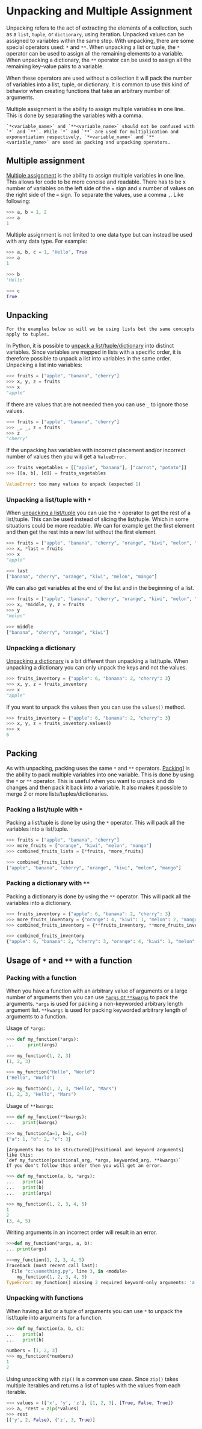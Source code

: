 # Unpacking and Multiple Assignment

Unpacking refers to the act of extracting the elements of a collection, such as a `list`, `tuple`, or `dictionary`, using iteration.
Unpacked values can be assigned to variables within the same step.
With unpacking, there are some special operators used: `*` and `**`.
When unpacking a list or tuple, the `*` operator can be used to assign all the remaining elements to a variable.
When unpacking a dictionary, the `**` operator can be used to assign all the remaining key-value pairs to a variable.

When these operators are used without a collection it will pack the number of variables into a list, tuple, or dictionary.
It is common to use this kind of behavior when creating functions that take an arbitrary number of arguments.

Multiple assignment is the ability to assign multiple variables in one line.
This is done by separating the variables with a comma.

```exercism/caution
`*<variable_name>` and `**<variable_name>` should not be confused with `*` and `**`. While `*` and `**` are used for multiplication and exponentiation respectively, `*<variable_name>` and `**<variable_name>` are used as packing and unpacking operators.
```

## Multiple assignment

[Multiple assignment][multiple assignment] is the ability to assign multiple variables in one line.
This allows for code to be more concise and readable.
There has to be x number of variables on the left side of the `=` sign and x number of values on the right side of the `=` sign.
To separate the values, use a comma `,`.
Like following:

```python
>>> a, b = 1, 2
>>> a
1
```

Multiple assignment is not limited to one data type but can instead be used with any data type.
For example:

```python
>>> a, b, c = 1, "Hello", True
>>> a
1

>>> b
'Hello'

>>> c
True
```

## Unpacking

```exercism/note
For the examples below so will we be using lists but the same concepts apply to tuples.
```

In Python, it is possible to [unpack a list/tuple/dictionary][unpacking] into distinct variables.
Since variables are mapped in lists with a specific order, it is therefore possible to unpack a list into variables in the same order.
Unpacking a list into variables:

```python
>>> fruits = ["apple", "banana", "cherry"]
>>> x, y, z = fruits
>>> x
"apple"
```

If there are values that are not needed then you can use `_` to ignore those values.

```python
>>> fruits = ["apple", "banana", "cherry"]
>>> _, _, z = fruits
>>> z
"cherry"
```

If the unpacking has variables with incorrect placement and/or incorrect number of values then you will get a `ValueError`.

```python
>>> fruits_vegetables = [["apple", "banana"], ["carrot", "potato"]]
>>> [[a, b], [d]] = fruits_vegetables

ValueError: too many values to unpack (expected 1)
```

### Unpacking a list/tuple with `*`

When [unpacking a list/tuple][packing and unpacking] you can use the `*` operator to get the rest of a list/tuple.
This can be used instead of slicing the list/tuple.
Which in some situations could be more readable.
We can for example get the first element and then get the rest into a new list without the first element.

```python
>>> fruits = ["apple", "banana", "cherry", "orange", "kiwi", "melon", "mango"]
>>> x, *last = fruits
>>> x
"apple"

>>> last
["banana", "cherry", "orange", "kiwi", "melon", "mango"]
```

We can also get variables at the end of the list and in the beginning of a list.

```python
>>> fruits = ["apple", "banana", "cherry", "orange", "kiwi", "melon", "mango"]
>>> x, *middle, y, z = fruits
>>> y
"melon"

>>> middle
["banana", "cherry", "orange", "kiwi"]
```

### Unpacking a dictionary

[Unpacking a dictionary][packing and unpacking] is a bit different than unpacking a list/tuple.
When unpacking a dictionary you can only unpack the keys and not the values.

```python
>>> fruits_inventory = {"apple": 6, "banana": 2, "cherry": 3}
>>> x, y, z = fruits_inventory
>>> x
"apple"
```

If you want to unpack the values then you can use the `values()` method.

```python
>>> fruits_inventory = {"apple": 6, "banana": 2, "cherry": 3}
>>> x, y, z = fruits_inventory.values()
>>> x
6
```

## Packing

As with unpacking, packing uses the same `*` and `**` operators.
[Packing][packing and unpacking]] is the ability to pack multiple variables into one variable.
This is done by using the `*` or `**` operator.
This is useful when you want to unpack and do changes and then pack it back into a variable.
It also makes it possible to merge 2 or more lists/tuples/dictionaries.

### Packing a list/tuple with `*`

Packing a list/tuple is done by using the `*` operator.
This will pack all the variables into a list/tuple.

```python
>>> fruits = ["apple", "banana", "cherry"]
>>> more_fruits = ["orange", "kiwi", "melon", "mango"]
>>> combined_fruits_lists = [*fruits, *more_fruits]

>>> combined_fruits_lists
["apple", "banana", "cherry", "orange", "kiwi", "melon", "mango"]
```

### Packing a dictionary with `**`

Packing a dictionary is done by using the `**` operator.
This will pack all the variables into a dictionary.

```python
>>> fruits_inventory = {"apple": 6, "banana": 2, "cherry": 3}
>>> more_fruits_inventory = {"orange": 4, "kiwi": 1, "melon": 2, "mango": 3}
>>> combined_fruits_inventory = {**fruits_inventory, **more_fruits_inventory}

>>> combined_fruits_inventory
{"apple": 6, "banana": 2, "cherry": 3, "orange": 4, "kiwi": 1, "melon": 2, "mango": 3}
```

## Usage of `*` and `**` with a function

### Packing with a function

When you have a function with an arbitrary value of arguments or a large number of arguments then you can use [`*args` or `**kwargs`][args and kwargs] to pack the arguments.
`*args` is used for packing a non-keyworded arbitrary length argument list.
`**kwargs` is used for packing keyworded arbitrary length of arguments to a function.

Usage of `*args`:

```python
>>> def my_function(*args):
...     print(args)

>>> my_function(1, 2, 3)
(1, 2, 3)

>>> my_function("Hello", "World")
("Hello", "World")

>>> my_function(1, 2, 3, "Hello", "Mars")
(1, 2, 3, "Hello", "Mars")
```

Usage of `**kwargs`:

```python
>>> def my_function(**kwargs):
...   print(kwargs)

>>> my_function(a=1, b=2, c=3)
{"a": 1, "b": 2, "c": 3}
```

```exercism/caution
[Arguments has to be structured][Positional and keyword arguments] like this:
`def my_function(positional_arg, *args, keyworded_arg, **kwargs)`
If you don't follow this order then you will get an error.
```

```python
>>> def my_function(a, b, *args):
...   print(a)
...   print(b)
...   print(args)

>>> my_function(1, 2, 3, 4, 5)
1
2
(3, 4, 5)
```

Writing arguments in an incorrect order will result in an error.

```python
>>>def my_function(*args, a, b):
... print(args)

>>>my_function(1, 2, 3, 4, 5)
Traceback (most recent call last):
  File "c:\something.py", line 3, in <module>
    my_function(1, 2, 3, 4, 5)
TypeError: my_function() missing 2 required keyword-only arguments: 'a' and 'b'
```

### Unpacking with functions

When having a list or a tuple of arguments you can use `*` to unpack the list/tuple into arguments for a function.

```python
>>> def my_function(a, b, c):
...   print(a)
...   print(b)

numbers = [1, 2, 3]
>>> my_function(*numbers)
1
2
```

Using unpacking with `zip()` is a common use case.
Since `zip()` takes multiple iterables and returns a list of tuples with the values from each iterable.

```python
>>> values = (['x', 'y', 'z'], [1, 2, 3], [True, False, True])
>>> a, *rest = zip(*values)
>>> rest
[('y', 2, False), ('z', 3, True)]
```

[multiple assignment]: https://www.geeksforgeeks.org/assigning-multiple-variables-in-one-line-in-python/
[unpacking]: https://www.geeksforgeeks.org/unpacking-arguments-in-python/?ref=rp
[packing and unpacking]: https://www.geeksforgeeks.org/packing-and-unpacking-arguments-in-python/
[args and kwargs]: https://www.geeksforgeeks.org/args-kwargs-python/
